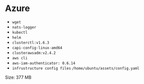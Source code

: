 # Azure

* `wget`
* `nats-logger`
* `kubectl`
* `helm`
* `clusterctl:v1.6.3`
* `capi-config-linux-amd64`
* `clusterawsadm:v2.4.2`
* `aws cli`
* `aws-iam-authenticator: 0.6.14`
* `infrustructure config files` `/home/ubuntu/assets/config.yaml`

Size: 377 MB
